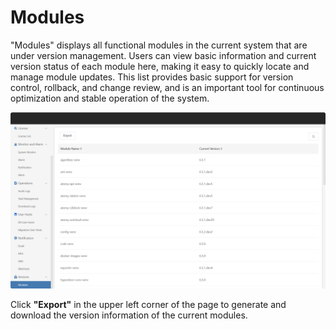 # **Modules**

"Modules" displays all functional modules in the current system that are under version management. Users can view basic information and current version status of each module here, making it easy to quickly locate and manage module updates. This list provides basic support for version control, rollback, and change review, and is an important tool for continuous optimization and stable operation of the system.

![](./images/modules1.png)

Click **"Export"** in the upper left corner of the page to generate and download the version information of the current modules.